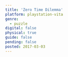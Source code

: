 ```yaml
---
title: 'Zero Time Dilemma'
platform: playstation-vita
genre:
  - puzzle
digital: false
physical: true
guide: false
pending: false
posted: 2017-03-03
---
```

